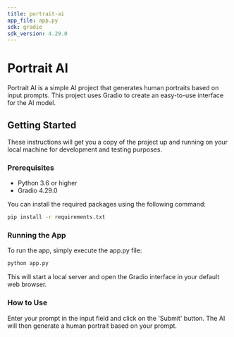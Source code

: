 ```yaml
---
title: portrait-ai
app_file: app.py
sdk: gradio
sdk_version: 4.29.0
---
```

# Portrait AI

Portrait AI is a simple AI project that generates human portraits based on input prompts. This project uses Gradio to create an easy-to-use interface for the AI model.

## Getting Started

These instructions will get you a copy of the project up and running on your local machine for development and testing purposes.

### Prerequisites

- Python 3.6 or higher
- Gradio 4.29.0

You can install the required packages using the following command:

```bash
pip install -r requirements.txt
```

### Running the App
To run the app, simply execute the app.py file:
```bash
python app.py
```
This will start a local server and open the Gradio interface in your default web browser.

### How to Use
Enter your prompt in the input field and click on the 'Submit' button. The AI will then generate a human portrait based on your prompt.

